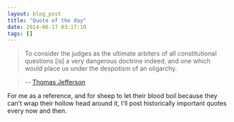 ```yaml
---
layout: blog_post
title: "Quote of the day"
date: 2014-06-17 03:17:10
tags: []
---
```


> To consider the judges as the ultimate arbiters of all constitutional questions [is] a very dangerous doctrine indeed, and one which would place us under the despotism of an oligarchy.

> -- [Thomas Jefferson](https://www.thefederalistpapers.org/founders/jefferson/thomas-jefferson-judges-as-the-ultimate-arbiters-of-all-constitutional-questions-would-place-us-under-the-despotism-of-an-oligarchy)

For me as a reference, and for sheep to let their blood boil because they can't wrap their hollow head around it, I'll post historically important quotes every now and then.